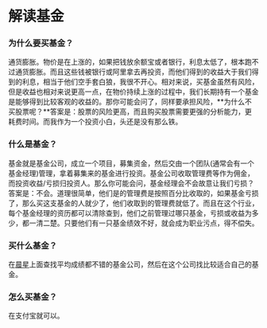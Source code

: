 # 解读基金	

### 为什么要买基金？

通货膨胀。物价是在上涨的，如果把钱放余额宝或者银行，利息太低了，根本跑不过通货膨胀。而且这些钱被银行或阿里拿去再投资，而他们得到的收益大于我们得到的利息，相当于他们空手套白狼，我很不开心。相对来说，买基金虽然有风险，但是收益也相对来说更高一点，在物价持续上涨的过程中，我们长期持有一个基金是能够得到比较客观的收益的。那你可能会问了，同样要承担风险，**为什么不买股票呢？**答案是：股票的风险更高，而且购买股票需要更强的分析能力，更耗费时间。而我作为一个投资小白，头还是没有那么铁。

### 什么是基金？

基金就是基金公司，成立一个项目，募集资金，然后交由一个团队(通常会有一个基金经理)管理，拿着募集来的基金进行投资。基金公司收取管理费等作为佣金，而投资收益/亏损归投资人。那么你可能会问，基金经理会不会故意让我们亏损？答案是：不会。道理很简单，他们是的管理费是按照百分比收取的，如果基金亏损了，那么买这支基金的人就少了，他们收取到的管理费就低了。而且在这个行业，每个基金经理的资历都可以清除查到，他们之前管理过哪只基金，亏损或收益为多少，都一清二楚。只要他们有一只基金绩效不好，就会成为职业污点，得不偿失。

### 买什么基金？

在[晨星](http://www.moringstar.cn)上面查找平均成绩都不错的基金公司，然后在这个公司找比较适合自己的基金。

### 怎么买基金？

在支付宝就可以。